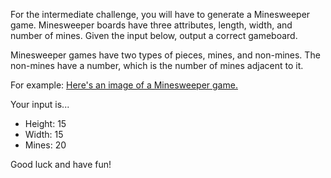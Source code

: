 

For the intermediate challenge, you will have to generate a Minesweeper game. Minesweeper boards have three attributes, length, width, and number of mines. Given the input below, output a correct gameboard.

Minesweeper games have two types of pieces, mines, and non-mines. The non-mines have a number, which is the number of mines adjacent to it.

For example: [Here's an image of a Minesweeper game.](http://upload.wikimedia.org/wikipedia/commons/7/7b/Minesweeper_end_Kmines.png)

Your input is...

- Height: 15
- Width: 15
- Mines: 20

Good luck and have fun!

